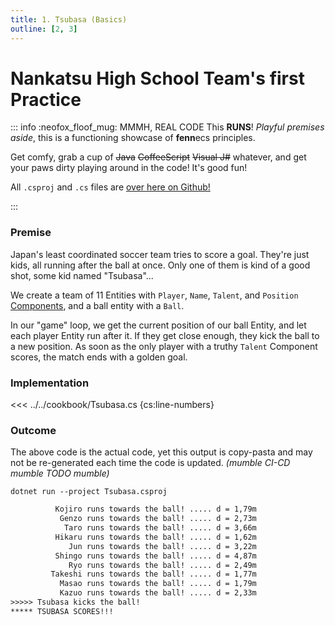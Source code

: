 ```yaml
---
title: 1. Tsubasa (Basics)
outline: [2, 3]
---
```


# Nankatsu High School Team's first Practice

::: info :neofox_floof_mug: MMMH, REAL CODE
This **RUNS**! *Playful premises aside*, this is a functioning showcase of **fenn**ecs principles.

Get comfy, grab a cup of ~~Java~~ ~~CoffeeScript~~ ~~Visual J#~~ whatever, and get your paws dirty playing around in the code! It's good fun!

All `.csproj` and `.cs` files are [over here on Github!](https://github.com/thygrrr/fennecs/blob/main/cookbook) 

:::

### Premise
Japan's least coordinated soccer team tries to score a goal. They're just kids, all running after the ball at once. Only one of them is kind of a good shot, some kid named "Tsubasa"...

We create a team of 11 Entities with `Player`, `Name`, `Talent`, and `Position` [Components](../docs/Component.md), and a ball entity with a `Ball`.

In our "game" loop, we get the current position of our ball Entity, and let each player Entity run after it. If they get close enough, they kick the ball to a new position. As soon as the only player with a truthy `Talent` Component scores, the match ends with a golden goal.

### Implementation
<<< ../../cookbook/Tsubasa.cs {cs:line-numbers}

### Outcome
The above code is the actual code, yet this output is copy-pasta and may not be re-generated each time the code is updated. *(mumble CI-CD mumble TODO mumble)*
```shell
dotnet run --project Tsubasa.csproj
```
```txt 
          Kojiro runs towards the ball! ..... d = 1,79m
           Genzo runs towards the ball! ..... d = 2,73m
            Taro runs towards the ball! ..... d = 3,66m
          Hikaru runs towards the ball! ..... d = 1,62m
             Jun runs towards the ball! ..... d = 3,22m
          Shingo runs towards the ball! ..... d = 4,87m
             Ryo runs towards the ball! ..... d = 2,49m
         Takeshi runs towards the ball! ..... d = 1,77m
           Masao runs towards the ball! ..... d = 1,79m
           Kazuo runs towards the ball! ..... d = 2,33m
>>>>> Tsubasa kicks the ball!
***** TSUBASA SCORES!!!
```